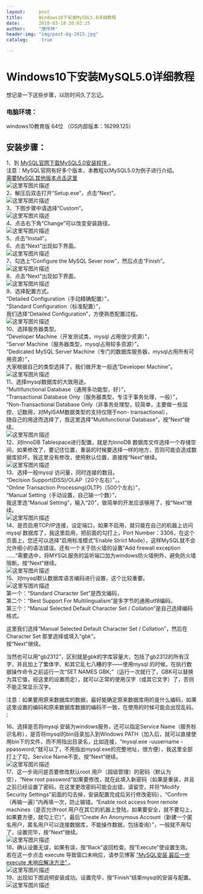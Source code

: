 ```yaml
---
layout:		post
title: 		Windows10下安装MySQL5.0详细教程
date: 		2018-03-18 20:02:25
author:		"唐传林"
header-img: "img/post-bg-2015.jpg"
catalog:	 true

---
```

#  Windows10下安装MySQL5.0详细教程

想记录一下这些步骤，以防时间久了忘记。

###  电脑环境：

windows10教育版 64位 （OS内部版本：16299.125）

##  安装步骤：

1、到 [ MySQL官网下载MySQL5.0安装程序
](https://cdn.mysql.com/archives/mysql-5.0/mysql-5.0.96-winx64.zip) 。  
注意：MySQL官网有好多个版本，本教程以MySQL5.0为例子进行介绍。  
[ 需要MySQL其他版本点击这里 ](https://downloads.mysql.com/archives/community/)  
![这里写图片描述](//img-blog.csdn.net/20180318185706592?watermark/2/text/Ly9ibG9nLmNzZG4ubmV0L1RhbmdfQ2h1YW5saW4=/font/5a6L5L2T/fontsize/400/fill/I0JBQkFCMA==/dissolve/70)  
2、解压后双击打开“Setup.exe”，点击“Next”。  
![这里写图片描述](//img-blog.csdn.net/20180318185934282?watermark/2/text/Ly9ibG9nLmNzZG4ubmV0L1RhbmdfQ2h1YW5saW4=/font/5a6L5L2T/fontsize/400/fill/I0JBQkFCMA==/dissolve/70)  
3、下图步骤中请选择“Custom”。  
![这里写图片描述](//img-blog.csdn.net/20180318191603732?watermark/2/text/Ly9ibG9nLmNzZG4ubmV0L1RhbmdfQ2h1YW5saW4=/font/5a6L5L2T/fontsize/400/fill/I0JBQkFCMA==/dissolve/70)  
4、点击右下角“Change”可以改变安装路径。  
![这里写图片描述](//img-blog.csdn.net/20180318191708877?watermark/2/text/Ly9ibG9nLmNzZG4ubmV0L1RhbmdfQ2h1YW5saW4=/font/5a6L5L2T/fontsize/400/fill/I0JBQkFCMA==/dissolve/70)  
5、点击“Install”。  
6、点击“Next”出现如下界面。  
![这里写图片描述](//img-blog.csdn.net/20180318191804327?watermark/2/text/Ly9ibG9nLmNzZG4ubmV0L1RhbmdfQ2h1YW5saW4=/font/5a6L5L2T/fontsize/400/fill/I0JBQkFCMA==/dissolve/70)  
7、勾选上“Configure the MySQL Sever now”，然后点击“Finish”。  
![这里写图片描述](//img-blog.csdn.net/20180318191856252?watermark/2/text/Ly9ibG9nLmNzZG4ubmV0L1RhbmdfQ2h1YW5saW4=/font/5a6L5L2T/fontsize/400/fill/I0JBQkFCMA==/dissolve/70)  
8、点击“Next”出现如下界面。  
![这里写图片描述](//img-blog.csdn.net/20180318192019303?watermark/2/text/Ly9ibG9nLmNzZG4ubmV0L1RhbmdfQ2h1YW5saW4=/font/5a6L5L2T/fontsize/400/fill/I0JBQkFCMA==/dissolve/70)  
9、选择配置方式。  
“Detailed Configuration（手动精确配置）”，  
“Standard Configuration（标准配置）”，  
我们选择“Detailed Configuration”，方便熟悉配置过程。  
![这里写图片描述](//img-blog.csdn.net/20180318192218790?watermark/2/text/Ly9ibG9nLmNzZG4ubmV0L1RhbmdfQ2h1YW5saW4=/font/5a6L5L2T/fontsize/400/fill/I0JBQkFCMA==/dissolve/70)  
10、选择服务器类型。  
“Developer Machine（开发测试类，mysql 占用很少资源）”，  
“Server Machine（服务器类型，mysql占用较多资源）”，  
“Dedicated MySQL Server Machine（专门的数据库服务器，mysql占用所有可用资源）”，  
大家根据自己的类型选择了，我们做开发一般选“Developer Machine”。  
![这里写图片描述](https://img-blog.csdn.net/20180430173637927?watermark/2/text/aHR0cHM6Ly9ibG9nLmNzZG4ubmV0L1RhbmdfQ2h1YW5saW4=/font/5a6L5L2T/fontsize/400/fill/I0JBQkFCMA==/dissolve/70)  
11、选择mysql数据库的大致用途。  
“Multifunctional Database（通用多功能型，好）”，  
“Transactional Database Only（服务器类型，专注于事务处理，一般）”，  
“Non-Transactional Database Only（非事务处理型，较简单，主要做一些监控、记数用，对MyISAM数据类型的支持仅限于non-
transactional），  
随自己的用途而选择了，我这里选择“Multifunctional Database”，按“Next”继续。  
![这里写图片描述](//img-blog.csdn.net/20180318193314872?watermark/2/text/Ly9ibG9nLmNzZG4ubmV0L1RhbmdfQ2h1YW5saW4=/font/5a6L5L2T/fontsize/400/fill/I0JBQkFCMA==/dissolve/70)  
12、对InnoDB Tablespace进行配置，就是为InnoDB
数据库文件选择一个存储空间，如果修改了，要记住位置，重装的时候要选择一样的地方，否则可能会造成数据库损坏。我这里没有修改，使用默认位置，直接按“Next”继续。  
![这里写图片描述](//img-blog.csdn.net/2018031819350834?watermark/2/text/Ly9ibG9nLmNzZG4ubmV0L1RhbmdfQ2h1YW5saW4=/font/5a6L5L2T/fontsize/400/fill/I0JBQkFCMA==/dissolve/70)  
13、选择一般mysql 访问量，同时连接的数目。  
“Decision Support(DSS)/OLAP（20个左右）”，。  
“Online Transaction Processing(OLTP)（500个左右）”，  
“Manual Setting（手动设置，自己输一个数）”，  
我这里选“Manual Setting”，输入“20”，做简单的开发应该够用了，按“Next”继续。  
![这里写图片描述](//img-blog.csdn.net/20180318193748935?watermark/2/text/Ly9ibG9nLmNzZG4ubmV0L1RhbmdfQ2h1YW5saW4=/font/5a6L5L2T/fontsize/400/fill/I0JBQkFCMA==/dissolve/70)  
14、是否启用TCP/IP连接，设定端口，如果不启用，就只能在自己的机器上访问mysql 数据库了，我这里启用，把前面的勾打上，Port
Number：3306，在这个页面上，您还可以选择“启用标准模式”Enable Strict
Mode），这样MySQL就不会允许细小的语法错误。还有一个关于防火墙的设置“Add firewall exception
……”需要选中，将MYSQL服务的监听端口加为windows防火墙例外，避免防火墙阻断。按“Next”继续。  
![这里写图片描述](//img-blog.csdn.net/20180318194028304?watermark/2/text/Ly9ibG9nLmNzZG4ubmV0L1RhbmdfQ2h1YW5saW4=/font/5a6L5L2T/fontsize/400/fill/I0JBQkFCMA==/dissolve/70)  
15、对mysql默认数据库语言编码进行设置，这个比较重要。  
![这里写图片描述](//img-blog.csdn.net/20180318194841338?watermark/2/text/Ly9ibG9nLmNzZG4ubmV0L1RhbmdfQ2h1YW5saW4=/font/5a6L5L2T/fontsize/400/fill/I0JBQkFCMA==/dissolve/70)  
第一个：“Standard Character Set”是西文编码，  
第二个：“Best Support For Multilingualism”是多字节的通用utf8编码，  
第三个：“Manual Selected Default Character Set / Collation”是自己选择编码格式。

这里我们选择“Manual Selected Default Character Set / Collation”，然后在Character Set
那里选择或填入“gbk”。  
按“Next”继续。

当然也可以用“gb2312”，区别就是gbk的字库容量大，包括了gb2312的所有汉字，并且加上了繁体字、和其它乱七八糟的字——使用mysql
的时候，在执行数据操作命令之前运行一次“SET NAMES
GBK;”（运行一次就行了，GBK可以替换为其它值，视这里的设置而定），就可以正常的使用汉字（或其它文字）了，否则不能正常显示汉字。

注意：如果要用原来数据库的数据，最好能确定原来数据库用的是什么编码，如果这里设置的编码和原来数据库数据的编码不一致，在使用的时候可能会出现乱码。  ;

16、选择是否将mysql 安装为windows服务，还可以指定Service Name（服务标识名称），是否将mysql的bin目录加入到Windows
PATH（加入后，就可以直接使用bin下的文件，而不用指出目录名，比如连接，“mysql.exe -uusername
-ppassword;”就可以了，不用指出mysql.exe的完整地址，很方便），我这里全部打上了勾，Service Name不变。按“Next”继续。  
![这里写图片描述](//img-blog.csdn.net/20180318195206528?watermark/2/text/Ly9ibG9nLmNzZG4ubmV0L1RhbmdfQ2h1YW5saW4=/font/5a6L5L2T/fontsize/400/fill/I0JBQkFCMA==/dissolve/70)  
17、这一步询问是否要修改默认root 用户（超级管理）的密码（默认为空），“New root
password”如果要修改，就在此填入新密码（如果是重装，并且之前已经设置了密码，在这里更改密码可能会出错，请留空，并将“Modify Security
Settings”前面的勾去掉，安装配置完成后另行修改密码），“Confirm（再输一遍）”内再填一次，防止输错。“Enable root access
from remote machines（是否允许root 用户在其它的机器上登陆，如果要安全，就不要勾上，如果要方便，就勾上它）”。最后“Create
An Anonymous
Account（新建一个匿名用户，匿名用户可以连接数据库，不能操作数据，包括查询）”，一般就不用勾了，设置完毕，按“Next”继续。  
![这里写图片描述](//img-blog.csdn.net/20180318200013933?watermark/2/text/Ly9ibG9nLmNzZG4ubmV0L1RhbmdfQ2h1YW5saW4=/font/5a6L5L2T/fontsize/400/fill/I0JBQkFCMA==/dissolve/70)  
18、确认设置无误，如果有误，按“Back”返回检查。按“Execute”使设置生效。  若在这一步点击 execute 导致窗口未响应，请参见博客 [
“MySQL安装 最后一步 execute 未响应解决方法”
](https://blog.csdn.net/tang_chuanlin/article/details/79615152) 。  
![这里写图片描述](//img-blog.csdn.net/20180318200021627?watermark/2/text/Ly9ibG9nLmNzZG4ubmV0L1RhbmdfQ2h1YW5saW4=/font/5a6L5L2T/fontsize/400/fill/I0JBQkFCMA==/dissolve/70)  
19、出现如下图说明安装成功。设置完毕，按“Finish”结束mysql的安装与配置。  
![这里写图片描述](//img-blog.csdn.net/20180319164202547?watermark/2/text/Ly9ibG9nLmNzZG4ubmV0L1RhbmdfQ2h1YW5saW4=/font/5a6L5L2T/fontsize/400/fill/I0JBQkFCMA==/dissolve/70)

